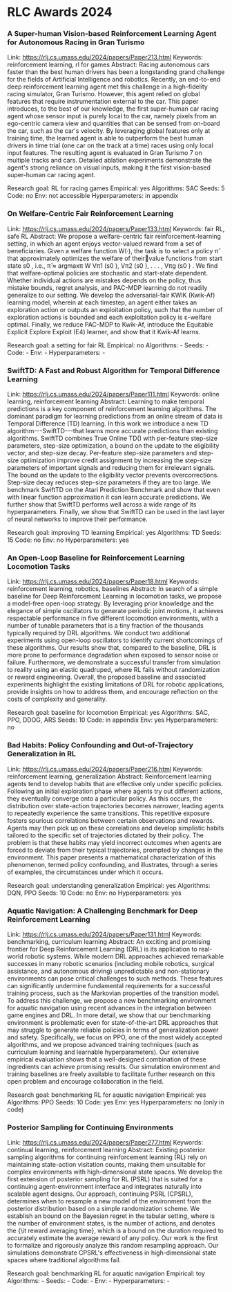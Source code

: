 # RLC Awards 2024

### A Super-human Vision-based Reinforcement Learning Agent for Autonomous Racing in Gran Turismo
Link: https://rlj.cs.umass.edu/2024/papers/Paper213.html
Keywords: reinforcement learning, rl for games
Abstract: Racing autonomous cars faster than the best human drivers has been a longstanding grand challenge for the fields of Artificial Intelligence and robotics. Recently, an end-to-end deep reinforcement learning agent met this challenge in a high-fidelity racing simulator, Gran Turismo. However, this agent relied on global features that require instrumentation external to the car. This paper introduces, to the best of our knowledge, the first super-human car racing agent whose sensor input is purely local to the car, namely pixels from an ego-centric camera view and quantities that can be sensed from on-board the car, such as the car's velocity. By leveraging global features only at training time, the learned agent is able to outperform the best human drivers in time trial (one car on the track at a time) races using only local input features. The resulting agent is evaluated in Gran Turismo 7 on multiple tracks and cars. Detailed ablation experiments demonstrate the agent's strong reliance on visual inputs, making it the first vision-based super-human car racing agent.

Research goal: RL for racing games
Empirical: yes
Algorithms: SAC
Seeds: 5
Code: no
Env: not accessible
Hyperparameters: in appendix

### On Welfare-Centric Fair Reinforcement Learning
Link: https://rlj.cs.umass.edu/2024/papers/Paper133.html
Keywords: fair RL, safe RL
Abstract: We propose a welfare-centric fair reinforcement-learning setting, in which an agent enjoys vector-valued reward from a set of beneficiaries. Given a welfare function W(·), the task is to select a policy π̂ that approximately optimizes the welfare of theirvalue functions from start state s0 , i.e., π̂ ≈ argmaxπ W Vπ1 (s0 ), Vπ2 (s0 ), . . . , Vπg (s0 ) . We find that welfare-optimal policies are stochastic and start-state dependent. Whether individual actions are mistakes depends on the policy, thus mistake bounds, regret analysis, and PAC-MDP learning do not readily generalize to our setting. We develop the adversarial-fair KWIK (Kwik-Af) learning model, wherein at each timestep, an agent either takes an exploration action or outputs an exploitation policy, such that the number of exploration actions is bounded and each exploitation policy is ε-welfare optimal. Finally, we reduce PAC-MDP to Kwik-Af, introduce the Equitable Explicit Explore Exploit (E4) learner, and show that it Kwik-Af learns.

Research goal: a setting for fair RL
Empirical: no
Algorithms: -
Seeds: -
Code: -
Env: -
Hyperparameters: -


### SwiftTD: A Fast and Robust Algorithm for Temporal Difference Learning
Link: https://rlj.cs.umass.edu/2024/papers/Paper111.html
Keywords: online learning, reinforcement learning
Abstract: Learning to make temporal predictions is a key component of reinforcement learning algorithms. The dominant paradigm for learning predictions from an online stream of data is Temporal Difference (TD) learning. In this work we introduce a new TD algorithm---SwiftTD---that learns more accurate predictions than existing algorithms. SwiftTD combines True Online TD() with per-feature step-size parameters, step-size optimization, a bound on the update to the eligibility vector, and step-size decay. Per-feature step-size parameters and step-size optimization improve credit assignment by increasing the step-size parameters of important signals and reducing them for irrelevant signals. The bound on the update to the eligibility vector prevents overcorrections. Step-size decay reduces step-size parameters if they are too large. We benchmark SwiftTD on the Atari Prediction Benchmark and show that even with linear function approximation it can learn accurate predictions. We further show that SwiftTD performs well across a wide range of its hyperparameters. Finally, we show that SwiftTD can be used in the last layer of neural networks to improve their performance.

Research goal: improving TD learning
Empirical: yes
Algorithms: TD
Seeds: 15
Code: no
Env: no
Hyperparameters: yes

### An Open-Loop Baseline for Reinforcement Learning Locomotion Tasks
Link: https://rlj.cs.umass.edu/2024/papers/Paper18.html
Keywords: reinforcement learning, robotics, baselines
Abstract: In search of a simple baseline for Deep Reinforcement Learning in locomotion tasks, we propose a model-free open-loop strategy. By leveraging prior knowledge and the elegance of simple oscillators to generate periodic joint motions, it achieves respectable performance in five different locomotion environments, with a number of tunable parameters that is a tiny fraction of the thousands typically required by DRL algorithms. We conduct two additional experiments using open-loop oscillators to identify current shortcomings of these algorithms. Our results show that, compared to the baseline, DRL is more prone to performance degradation when exposed to sensor noise or failure. Furthermore, we demonstrate a successful transfer from simulation to reality using an elastic quadruped, where RL fails without randomization or reward engineering. Overall, the proposed baseline and associated experiments highlight the existing limitations of DRL for robotic applications, provide insights on how to address them, and encourage reflection on the costs of complexity and generality.

Research goal: baseline for locomotion
Empirical: yes
Algorithms: SAC, PPO, DDOG, ARS
Seeds: 10
Code: in appendix
Env: yes
Hyperparameters: no

### Bad Habits: Policy Confounding and Out-of-Trajectory Generalization in RL
Link: https://rlj.cs.umass.edu/2024/papers/Paper216.html
Keywords: reinforcement learning, generalization
Abstract: Reinforcement learning agents tend to develop habits that are effective only under specific policies. Following an initial exploration phase where agents try out different actions, they eventually converge onto a particular policy. As this occurs, the distribution over state-action trajectories becomes narrower, leading agents to repeatedly experience the same transitions. This repetitive exposure fosters spurious correlations between certain observations and rewards. Agents may then pick up on these correlations and develop simplistic habits tailored to the specific set of trajectories dictated by their policy. The problem is that these habits may yield incorrect outcomes when agents are forced to deviate from their typical trajectories, prompted by changes in the environment. This paper presents a mathematical characterization of this phenomenon, termed policy confounding, and illustrates, through a series of examples, the circumstances under which it occurs.

Research goal: understanding generalization
Empirical: yes
Algorithms: DQN, PPO
Seeds: 10
Code: no
Env: no
Hyperparameters: yes

### Aquatic Navigation: A Challenging Benchmark for Deep Reinforcement Learning
Link: https://rlj.cs.umass.edu/2024/papers/Paper131.html
Keywords: benchmarking, curriculum learning
Abstract: An exciting and promising frontier for Deep Reinforcement Learning (DRL) is its application to real-world robotic systems. While modern DRL approaches achieved remarkable successes in many robotic scenarios (including mobile robotics, surgical assistance, and autonomous driving) unpredictable and non-stationary environments can pose critical challenges to such methods. These features can significantly undermine fundamental requirements for a successful training process, such as the Markovian properties of the transition model. To address this challenge, we propose a new benchmarking environment for aquatic navigation using recent advances in the integration between game engines and DRL. In more detail, we show that our benchmarking environment is problematic even for state-of-the-art DRL approaches that may struggle to generate reliable policies in terms of generalization power and safety. Specifically, we focus on PPO, one of the most widely accepted algorithms, and we propose advanced training techniques (such as curriculum learning and learnable hyperparameters). Our extensive empirical evaluation shows that a well-designed combination of these ingredients can achieve promising results. Our simulation environment and training baselines are freely available to facilitate further research on this open problem and encourage collaboration in the field.

Research goal: benchmarking RL for aquatic navigation
Empirical: yes
Algorithms: PPO
Seeds: 10
Code: yes
Env: yes
Hyperparameters: no (only in code)

### Posterior Sampling for Continuing Environments
Link: https://rlj.cs.umass.edu/2024/papers/Paper277.html
Keywords: continual learning, reinforcement learning
Abstract: Existing posterior sampling algorithms for continuing reinforcement learning (RL) rely on maintaining state-action visitation counts, making them unsuitable for complex environments with high-dimensional state spaces. We develop the first extension of posterior sampling for RL (PSRL) that is suited for a continuing agent-environment interface and integrates naturally into scalable agent designs. Our approach, continuing PSRL (CPSRL), determines when to resample a new model of the environment from the posterior distribution based on a simple randomization scheme. We establish an bound on the Bayesian regret in the tabular setting, where is the number of environment states, is the number of actions, and denotes the {\it reward averaging time}, which is a bound on the duration required to accurately estimate the average reward of any policy. Our work is the first to formalize and rigorously analyze this random resampling approach. Our simulations demonstrate CPSRL's effectiveness in high-dimensional state spaces where traditional algorithms fail.

Research goal: benchmarking RL for aquatic navigation
Empirical: toy
Algorithms: -
Seeds: -
Code: -
Env: -
Hyperparameters: -